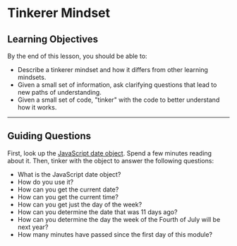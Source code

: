# Tinkerer Mindset

## Learning Objectives

By the end of this lesson, you should be able to:

- Describe a tinkerer mindset and how it differs from other learning mindsets.
- Given a small set of information, ask clarifying questions that lead to new paths of understanding.
- Given a small set of code, "tinker" with the code to better understand how it works.

<hr>

## Guiding Questions

First, look up the [JavaScript date object](https://developer.mozilla.org/en-US/docs/Web/JavaScript/Reference/Global_Objects/Date). Spend a few minutes reading about it. Then, tinker with the object to answer the following questions:

- What is the JavaScript date object?
- How do you use it?
- How can you get the current date?
- How can you get the current time?
- How can you get just the day of the week?
- How can you determine the date that was 11 days ago?
- How can you determine the day the week of the Fourth of July will be next year?
- How many minutes have passed since the first day of this module?
